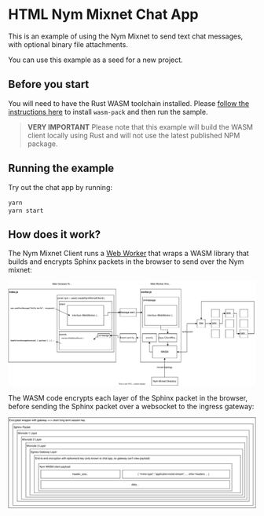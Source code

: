 # HTML Nym Mixnet Chat App

This is an example of using the Nym Mixnet to send text chat messages, with optional binary file attachments.

You can use this example as a seed for a new project.

## Before you start

You will need to have the Rust WASM toolchain installed. Please [follow the instructions here](https://rustwasm.github.io/docs/book/game-of-life/setup.html)
to install `wasm-pack` and then run the sample.

> **VERY IMPORTANT** Please note that this example will build the WASM client locally using Rust and will not use the latest published NPM package.

## Running the example

Try out the chat app by running:

```
yarn
yarn start
```

## How does it work?

The Nym Mixnet Client runs a [Web Worker](https://developer.mozilla.org/en-US/docs/Web/API/Web_Workers_API) that wraps
a WASM library that builds and encrypts Sphinx packets in the browser to send over the Nym mixnet:

![Sphinx packet](../docs/worker.svg)

The WASM code encrypts each layer of the Sphinx packet in the browser, before sending the Sphinx packet over a websocket to the ingress gateway:

![Sphinx packet](../docs/sphinx.svg)



